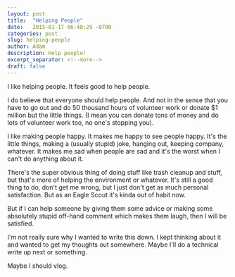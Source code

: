 ```yaml
---
layout: post
title:  "Helping People"
date:   2015-01-17 06:48:29 -0700
categories: post
slug: helping-people
author: Adam
description: Help people!
excerpt_separator: <!--more-->
draft: false
---
```

I like helping people. It feels good to help people.

<!--more-->

I do believe that everyone should help people. And not in the sense that you have to go out and do 50 thousand hours of volunteer work or donate $1 million but the little things. (I mean you can donate tons of money and do lots of volunteer work too, no one's stopping you).

I like making people happy. It makes me happy to see people happy. It's the little things, making a (usually stupid) joke, hanging out, keeping company, whatever. It makes me sad when people are sad and it's the worst when I can't do anything about it.

There's the super obvious thing of doing stuff like trash cleanup and stuff, but that's more of helping the environment or whatever. It's still a good thing to do, don't get me wrong, but I just don't get as much personal satisfaction. But as an Eagle Scout it's kinda out of habit now.

But if I can help someone by giving them some advice or making some absolutely stupid off-hand comment which makes them laugh, then I will be satisfied.

I'm not really sure why I wanted to write this down. I kept thinking about it and wanted to get my thoughts out somewhere. Maybe I'll do a technical write up next or something.

Maybe I should vlog.